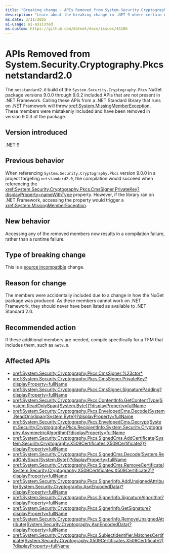 ```yaml
---
title: "Breaking change - APIs Removed from System.Security.Cryptography.Pkcs netstandard2.0"
description: "Learn about the breaking change in .NET 9 where certain APIs were removed from System.Security.Cryptography.Pkcs netstandard2.0."
ms.date: 3/11/2025
ai-usage: ai-assisted
ms.custom: https://github.com/dotnet/docs/issues/45186
---
```


# APIs Removed from System.Security.Cryptography.Pkcs netstandard2.0

The `netstandard2.0` build of the `System.Security.Cryptography.Pkcs` NuGet package versions 9.0.0 through 9.0.2 included APIs that are not present in .NET Framework. Calling these APIs from a .NET Standard library that runs on .NET Framework will throw <xref:System.MissingMemberException>. These members were mistakenly included and have been removed in version 9.0.3 of the package.

## Version introduced

.NET 9

## Previous behavior

When referencing `System.Security.Cryptography.Pkcs` version 9.0.0 in a project targeting `netstandard2.0`, the compilation would succeed when referencing the <xref:System.Security.Cryptography.Pkcs.CmsSigner.PrivateKey?displayProperty=nameWithType> property. However, if the library ran on .NET Framework, accessing the property would trigger a <xref:System.MissingMemberException>.

## New behavior

Accessing any of the removed members now results in a compilation failure, rather than a runtime failure.

## Type of breaking change

This is a [source incompatible](../../categories.md#source-compatibility) change.

## Reason for change

The members were accidentally included due to a change in how the NuGet package was produced. As these members cannot work on .NET Framework, they should never have been listed as available to .NET Standard 2.0.

## Recommended action

If these additional members are needed, compile specifically for a TFM that includes them, such as `net8.0`.

## Affected APIs

- <xref:System.Security.Cryptography.Pkcs.CmsSigner.%23ctor*>
- <xref:System.Security.Cryptography.Pkcs.CmsSigner.PrivateKey?displayProperty=fullName>
- <xref:System.Security.Cryptography.Pkcs.CmsSigner.SignaturePadding?displayProperty=fullName>
- <xref:System.Security.Cryptography.Pkcs.ContentInfo.GetContentType(System.ReadOnlySpan{System.Byte})?displayProperty=fullName>
- <xref:System.Security.Cryptography.Pkcs.EnvelopedCms.Decode(System.ReadOnlySpan{System.Byte})?displayProperty=fullName>
- <xref:System.Security.Cryptography.Pkcs.EnvelopedCms.Decrypt(System.Security.Cryptography.Pkcs.RecipientInfo,System.Security.Cryptography.AsymmetricAlgorithm)?displayProperty=fullName>
- <xref:System.Security.Cryptography.Pkcs.SignedCms.AddCertificate(System.Security.Cryptography.X509Certificates.X509Certificate2)?displayProperty=fullName>
- <xref:System.Security.Cryptography.Pkcs.SignedCms.Decode(System.ReadOnlySpan{System.Byte})?displayProperty=fullName>
- <xref:System.Security.Cryptography.Pkcs.SignedCms.RemoveCertificate(System.Security.Cryptography.X509Certificates.X509Certificate2)?displayProperty=fullName>
- <xref:System.Security.Cryptography.Pkcs.SignerInfo.AddUnsignedAttribute(System.Security.Cryptography.AsnEncodedData)?displayProperty=fullName>
- <xref:System.Security.Cryptography.Pkcs.SignerInfo.SignatureAlgorithm?displayProperty=fullName>
- <xref:System.Security.Cryptography.Pkcs.SignerInfo.GetSignature?displayProperty=fullName>
- <xref:System.Security.Cryptography.Pkcs.SignerInfo.RemoveUnsignedAttribute(System.Security.Cryptography.AsnEncodedData)?displayProperty=fullName>
- <xref:System.Security.Cryptography.Pkcs.SubjectIdentifier.MatchesCertificate(System.Security.Cryptography.X509Certificates.X509Certificate2)?displayProperty=fullName>
